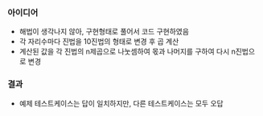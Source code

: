 ### 아이디어
  - 해법이 생각나지 않아, 구현형태로 풀어서 코드 구현하였음
  - 각 자리수마다 진법을 10진법의 형태로 변경 후 곱 계산
  - 계산된 값을 각 진법의 n제곱으로 나눗셈하여 몫과 나머지를 구하여 다시 n진법으로 변경
### 결과
  - 예제 테스트케이스는 답이 일치하지만, 다른 테스트케이스는 모두 오답 
